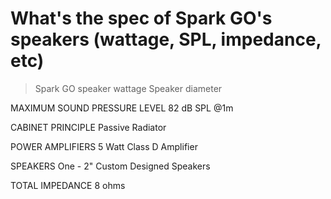 # What's the spec of Spark GO's speakers (wattage, SPL, impedance, etc)
> Spark GO speaker wattage
> Speaker diameter

MAXIMUM SOUND PRESSURE LEVEL 
82 dB SPL @1m 

CABINET PRINCIPLE 
Passive Radiator 

POWER AMPLIFIERS 
5 Watt Class D Amplifier 

SPEAKERS 
One - 2" Custom Designed Speakers 

TOTAL IMPEDANCE 
8 ohms